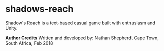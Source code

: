 # shadows-reach
Shadow's Reach is a text-based casual game built with enthusiasm and Unity. 

**Author Credits**
Written and developed by: 
	Nathan Shepherd, 
	Cape Town, 
	South Africa, 
	Feb 2018
